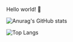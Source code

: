 Hello world! :dog:

![Anurag's GitHub stats](https://github-readme-stats.vercel.app/api?username=cliearl&hide=contribs,prs&show_icons=true)

![Top Langs](https://github-readme-stats.vercel.app/api/top-langs/?username=cliearl&layout=compact&exclude_repo=cliearl.github.io)
